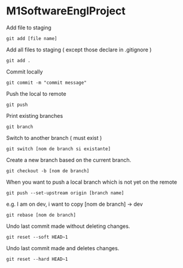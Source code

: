# M1SoftwareEnglProject

Add file to staging
```
git add [file name]
```

Add all files to staging ( except those declare in .gitignore )
```
git add .
```

Commit locally
```
git commit -m "commit message"
```

Push the local to remote
```
git push
```

Print existing branches
```
git branch
```

Switch to another branch ( must exist ) 
```
git switch [nom de branch si existante]
```

Create a new branch based on the current branch.
```
git checkout -b [nom de branch]
```

When you want to push a local branch which is not yet on the remote
```
git push --set-upstream origin [branch name]
```

e.g.
I am on dev, i want to copy [nom de branch] -> dev
```
git rebase [nom de branch]
```

Undo last commit made without deleting changes.
```
git reset --soft HEAD~1
```

Undo last commit made and deletes changes.
```
git reset --hard HEAD~1
```


